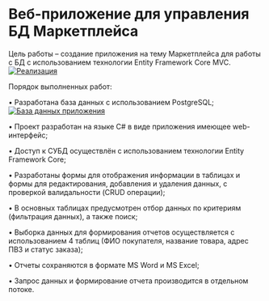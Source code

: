 # Веб-приложение для управления БД Маркетплейса
Цель работы – создание приложения на тему Маркетплейса для работы с БД с использованием технологии Entity Framework Core MVC.
[![Реализация](https://i.postimg.cc/8CYVX2pp/2024-06-18-203930377.png)](https://postimg.cc/Lqj7n0gw)


Порядок выполненных работ:

•	Разработана база данных с  использованием PostgreSQL;
[![База данных приложения](https://i.postimg.cc/d0yWvpRt/image.png)](https://postimg.cc/HJT09SPf)

•	Проект разработан на языке C# в виде приложения имеющее web-интерфейс;

•	Доступ к СУБД осуществлён с использованием технологии Entity Framework Core;

•	Разработаны формы для отображения информации в таблицах и формы для редактирования, добавления и удаления данных, с проверкой валидальности (CRUD операции);

•	В основных таблицах предусмотрен отбор данных по критериям (фильтрация данных), а также поиск;

•	Выборка данных для формирования отчетов осуществляется с использованием 4 таблиц (ФИО покупателя, название товара, адрес ПВЗ и статус заказа);

•	Отчеты сохраняются в формате MS Word и MS Excel;

•	Запрос данных и формирование отчета производится в отдельном потоке.
